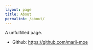 ```yaml
---
layout: page
title: About
permalink: /about/
---
```

A unfulfilled page. 

* Github: https://github.com/marii-moe